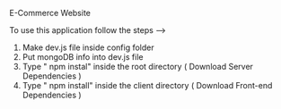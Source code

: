 E-Commerce Website         
            
To use this application follow the steps -->                                                                                                                                       
1. Make dev.js file inside config folder                                                             
2. Put mongoDB info into dev.js file                              
3. Type  " npm instal" inside the root directory  ( Download Server Dependencies ) 
4. Type " npm install" inside the client directory ( Download Front-end Dependencies ) 
                                                                                                          
                                                                                                                                                                                                                                                                                                                                                                                          
                                                                                                                                                                                                                                                            
                                                                                                                                                                                                                                                                                 
                                                              
                                                                                                                                                                                                                                                            
                                                  
                                                   
                                   
                                                                       
             
